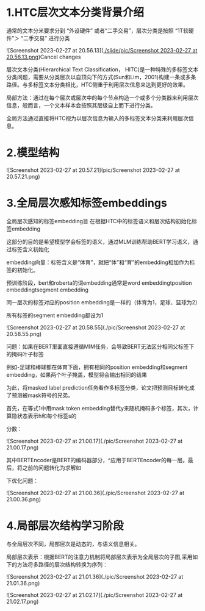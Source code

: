 # 1.HTC层次文本分类背景介绍

通常的文本分米要求分到 “外设硬件” 或者“二手交易”，层次分类是按照 “1T软硬件”＞ “二手交易” 进行分类

![Screenshot 2023-02-27 at 20.56.13]([./slide/pic/Screenshot 2023-02-27 at 20.56.13.png](https://github.com/YiQuanMarx/NLP_paper/blob/main/slide/pic/Screenshot%202023-02-27%20at%2020.56.13.png))Cancel changes

层次文本分类(Hierarchical Text Classification， HITC)是一种特殊的多标签文本分类问题，需要从分类层次以自顶向下的方式(Sun和Lim，2001)构建一条或多条路径。与多标签文本分类相比，HTC侧重于利用层次信息来达到更好的效果。

局部方法：通过在每个层次或层次中的每个节点构造一个或多个分类器来利用层次信息，般而言，一个文本样本会按照其层级自上而下进行分类。

全局方法通过直接将HTC视为以层次信息为输入的多标签文本分类来利用层次信息。

# 2.模型结构

![Screenshot 2023-02-27 at 20.57.21](pic/Screenshot 2023-02-27 at 20.57.21.png)

# 3.全局层次感知标签embeddings

全局层次感知的标签embedding旨 在根据HTC中的标签语义和层次结构初始化标签embedding

这部分的目的是希望模型学会标签的语义，通过MLM训练帮助BERT学习语义，通过标签含义初始化

embedding向量：标签含义是“体育”，就把“体”和“育”的embedding相加作为标签的初始化。

预训练阶段，bert和roberta的词embedding通常是word embeddingtposition embeddingtsegment embedding

同一层次的标签对应的position embedding是一样的（体育为1，足球、篮球为2）

所有标签的segment embedding都设为1



![Screenshot 2023-02-27 at 20.58.55](./pic/Screenshot 2023-02-27 at 20.58.55.png)

问题：如果在BERT里面直接遵循MIM任务，会导致BERT无法区分相同父标签下的掩码叶子标签

例如-足球和棒球都在体育下面，拥有相同的position embedding和segment embedding，如果两个叶子掩盖，模型将会输出相同的结果

为此，将masked label prediction任务看作多标签分类，论文把预测目标转化成了预测被mask符号的兄弟。

首先，在等式1中用mask token embedding替代y来随机掩码多个标签，其次，计算隐状态表示h和每个标签s的

分数：

![Screenshot 2023-02-27 at 21.00.17](./pic/Screenshot 2023-02-27 at 21.00.17.png)

其中BERTEncoder是BERT的编码器部分，^应用于BERTEncoder的每一层。最后，将之前的问题转化为求解如

下优化问题：

![Screenshot 2023-02-27 at 21.00.36](./pic/Screenshot 2023-02-27 at 21.00.36.png)

# 4.局部层次结构学习阶段

与全局层次不同，局部层次是动态的，与语义信息相关。

局部层次表示：根据BERT的注意力机制将局部层次表示为全局层次的子图,采用如下的方法将多路径的层次结构转换为序列：

![Screenshot 2023-02-27 at 21.01.36](./pic/Screenshot 2023-02-27 at 21.01.36.png)

![Screenshot 2023-02-27 at 21.02.17](./pic/Screenshot 2023-02-27 at 21.02.17.png)

